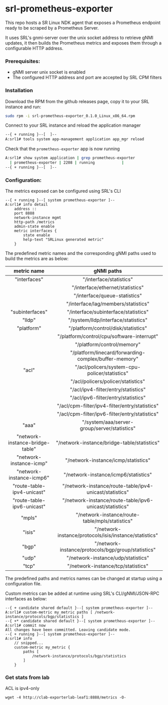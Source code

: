 # srl-prometheus-exporter

This repo hosts a SR Linux NDK agent that exposes a Prometheus endpoint ready to be scraped by a Prometheus Server.

It uses SRL's gnmi-server over the unix socket address to retrieve gNMI updates, it then builds the Prometheus metrics and exposes them through a configurable HTTP address.

### Prerequisites:

- gNMI server unix socket is enabled
- The configured HTTP address and port are accepted by SRL CPM filters

### Installation

Download the RPM from the github releases page, copy it to your SRL instance and run:
```bash
sudo rpm -i srl-prometheus-exporter_0.1.0_Linux_x86_64.rpm
```

Connect to your SRL instance and reload the application manager
```bash
--{ + running }--[  ]--                                                                                                                                              
A:srl1# tools system app-management application app_mgr reload
```

Check that the `prometheus-exporter` app is now running
```bash
A:srl1# show system application | grep prometheus-exporter                                                                                                           
  | prometheus-exporter | 2208 | running            |                                    | 2021-09-10T21:31:30.691Z |
--{ + running }--[  ]--     
```

### Configuration:

The metrics exposed can be configured using SRL's CLI

```text
--{ + running }--[ system prometheus-exporter ]--
A:srl1# info detail
    address ::
    port 8888
    network-instance mgmt
    http-path /metrics
    admin-state enable
    metric interfaces {
        state enable
        help-text "SRLinux generated metric"
    }
```

The predefined metric names and the corresponding gNMI paths used to build the metrics are as below: 

|               metric name              	|                            gNMI paths                          	|
|:--------------------------------------:	|:--------------------------------------------------------------:	|
|               "interfaces"             	|     "/interface/statistics"                                    	|
|                                        	|     "/interface/ethernet/statistics"                          	|
|                                        	|     "/interface/queue-statistics"                              	|
|                                        	|     "/interface/lag/members/statistics"                       	|
|             "subinterfaces"            	|     "/interface/subinterface/statistics"                       	|
|                  "lldp"                	|     "/system/lldp/interface/statistics"                        	|
|                "platform"              	|     "/platform/control/disk/statistics"                        	|
|                                        	|     "/platform/control/cpu/software-interrupt"                 	|
|                                        	|     "/platform/control/memory"                                 	|
|                                        	|     "/platform/linecard/forwarding-complex/buffer-memory"      	|
|                  "acl"                 	|     "/acl/policers/system-cpu-policer/statistics"              	|
|                                        	|     "/acl/policers/policer/statistics"                         	|
|                                        	|     "/acl/ipv4-filter/entry/statistics"                        	|
|                                        	|     "/acl/ipv6-filter/entry/statistics"                        	|
|                                        	|     "/acl/cpm-filter/ipv4-filter/entry/statistics"             	|
|                                        	|     "/acl/cpm-filter/ipv6-filter/entry/statistics"             	|
|                  "aaa"                 	|     "/system/aaa/server-group/server/statistics"               	|
|     "network-instance-bridge-table"    	|     "/network-instance/bridge-table/statistics"                	|
|         "network-instance-icmp"        	|     "/network-instance/icmp/statistics"                        	|
|         "network-instance-icmp6"       	|     "/network-instance/icmp6/statistics"                       	|
|        "route-table-ipv4-unicast"      	|     "/network-instance/route-table/ipv4-unicast/statistics"    	|
|        "route-table-ipv6-unicast"      	|     "/network-instance/route-table/ipv6-unicast/statistics"    	|
|                  "mpls"                	|     "/network-instance/route-table/mpls/statistics"            	|
|                  "isis"                	|     "/network-instance/protocols/isis/instance/statistics"     	|
|                  "bgp"                 	|     "/network-instance/protocols/bgp/group/statistics"         	|
|                  "udp"                 	|     "/network-instance/udp/statistics"                         	|
|                  "tcp"                 	|     "/network-instance/tcp/statistics"                         	|

The predefined paths and metrics names can be changed at startup using a configuration file.

Custom metrics can be added at runtime using SRL's CLI/gNMI/JSON-RPC interfaces as below:

```text
--{ + candidate shared default }--[ system prometheus-exporter ]--
A:srl1# custom-metric my_metric paths [ /network-instance/protocols/bgp/statistics ]
--{ +* candidate shared default }--[ system prometheus-exporter ]-- 
A:srl1# commit now
All changes have been committed. Leaving candidate mode.
--{ + running }--[ system prometheus-exporter ]--
A:srl1# info                                                                                                                                                      
    // snipped...
    custom-metric my_metric {
        paths [
            /network-instance/protocols/bgp/statistics
        ]
    }
```

### Get stats from lab
ACL is ipv4-only
```
wget -4 http://clab-exporterlab-leaf1:8888/metrics -O-
```